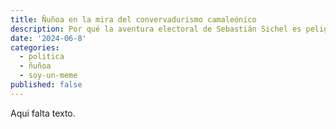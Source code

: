 ```yaml
---
title: Ñuñoa en la mira del convervadurismo camaleónico
description: Por qué la aventura electoral de Sebastián Sichel es peligrosa para la democracia.
date: '2024-06-8'
categories:
  - politica
  - ñuñoa
  - soy-un-meme
published: false
---
```


Aqui falta texto.
